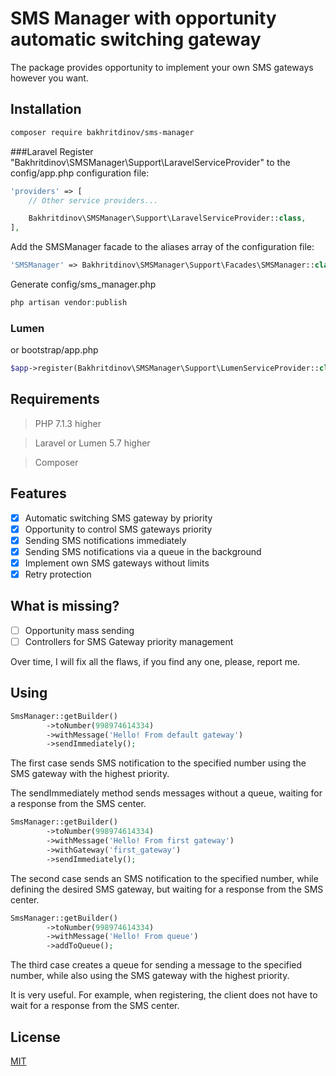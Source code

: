 # SMS Manager with opportunity automatic switching gateway

The package provides opportunity to implement your own SMS gateways however you want.

## Installation

```bash
composer require bakhritdinov/sms-manager
```

###Laravel
Register "Bakhritdinov\SMSManager\Support\LaravelServiceProvider" to the config/app.php configuration file:

```php
'providers' => [
    // Other service providers...

    Bakhritdinov\SMSManager\Support\LaravelServiceProvider::class,
],
```

Add the SMSManager facade to the aliases array of the configuration file:
```php
'SMSManager' => Bakhritdinov\SMSManager\Support\Facades\SMSManager::class,
```

Generate config/sms_manager.php

```php
php artisan vendor:publish
```

### Lumen
or bootstrap/app.php

```php
$app->register(Bakhritdinov\SMSManager\Support\LumenServiceProvider::class);
```

## Requirements
>PHP 7.1.3 higher

>Laravel or Lumen 5.7 higher

> Composer

## Features
- [x] Automatic switching SMS gateway by priority
- [x] Opportunity to control SMS gateways priority
- [x] Sending SMS notifications immediately
- [x] Sending SMS notifications via a queue in the background
- [x] Implement own SMS gateways without limits
- [x] Retry protection

## What is missing?
- [ ] Opportunity mass sending
- [ ] Controllers for SMS Gateway priority management

Over time, I will fix all the flaws, if you find any one, please, report me.

## Using
```php
SmsManager::getBuilder()
        ->toNumber(998974614334)
        ->withMessage('Hello! From default gateway')
        ->sendImmediately();
```

The first case sends SMS notification to the specified number using the SMS gateway with the highest priority.

The sendImmediately method sends messages without a queue, waiting for a response from the SMS center.

```php
SmsManager::getBuilder()
        ->toNumber(998974614334)
        ->withMessage('Hello! From first gateway')
        ->withGateway('first_gateway')
        ->sendImmediately();
```

The second case sends an SMS notification to the specified number, while defining the desired SMS gateway, but waiting for a response from the SMS center.

```php
SmsManager::getBuilder()
        ->toNumber(998974614334)
        ->withMessage('Hello! From queue')
        ->addToQueue();
```
The third case creates a queue for sending a message to the specified number, while also using the SMS gateway with the highest priority.

It is very useful. For example, when registering, the client does not have to wait for a response from the SMS center.

## License
[MIT](https://github.com/bakhritdinov/sms-manager/blob/master/LICENSE)